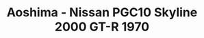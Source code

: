 ---
layout: product
title: "Aoshima - Nissan PGC10 Skyline 2000 GT-R 1970"
price: "TBA" 
desc: "N/A"
img_path: "/assets/img/AO53461.webp"
brand: "N/A"
available: false
special_offer: false
new: false
soon: false
cat: "010000"
subcat: "013700"
subsubcat: "0N/A"
sifra: "AO53461"
popular: false
---